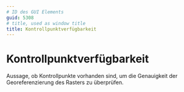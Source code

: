 ```yaml
---
# ID des GUI Elements
guid: 5308
# title, used as window title
title: Kontrollpunktverfügbarkeit
---
```


# Kontrollpunktverfügbarkeit

Aussage, ob Kontrollpunkte vorhanden sind, um die Genauigkeit der Georeferenzierung des Rasters zu überprüfen.

